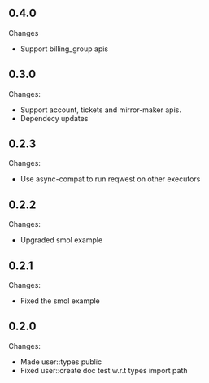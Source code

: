 
## 0.4.0
Changes
- Support billing_group apis

## 0.3.0
Changes:
- Support account, tickets and mirror-maker apis.
- Dependecy updates

## 0.2.3
Changes:
- Use async-compat to run reqwest on other executors

## 0.2.2
Changes:
- Upgraded smol example

## 0.2.1
Changes:
- Fixed the smol example

## 0.2.0
Changes:
- Made user::types public 
- Fixed user::create doc test w.r.t types import path
